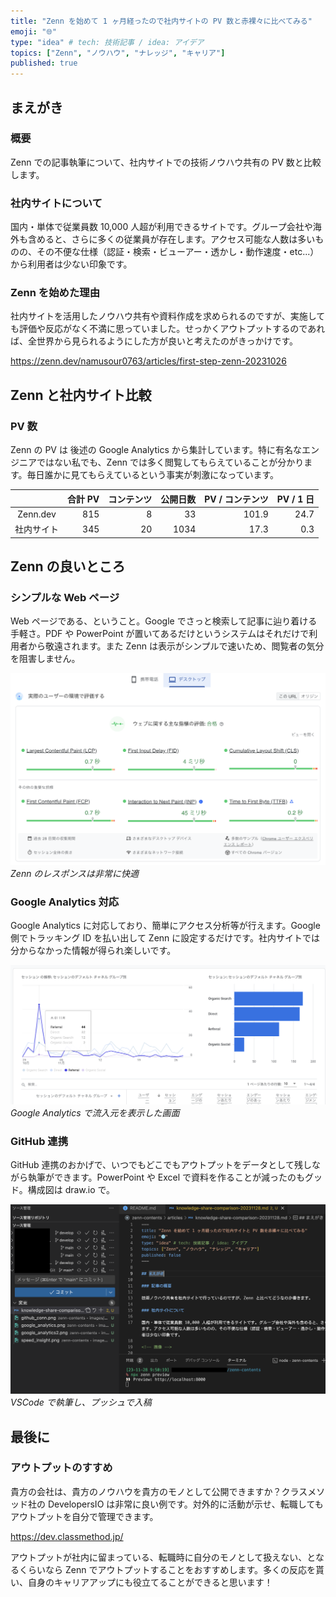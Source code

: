 ```yaml
---
title: "Zenn を始めて 1 ヶ月経ったので社内サイトの PV 数と赤裸々に比べてみる"
emoji: "🌐"
type: "idea" # tech: 技術記事 / idea: アイデア
topics: ["Zenn", "ノウハウ", "ナレッジ", "キャリア"]
published: true
---
```


## まえがき

### 概要

Zenn での記事執筆について、社内サイトでの技術ノウハウ共有の PV 数と比較します。

### 社内サイトについて

国内・単体で従業員数 10,000 人超が利用できるサイトです。グループ会社や海外も含めると、さらに多くの従業員が存在します。アクセス可能な人数は多いものの、その不便な仕様（認証・検索・ビューアー・透かし・動作速度・etc...）から利用者は少ない印象です。

### Zenn を始めた理由

社内サイトを活用したノウハウ共有や資料作成を求められるのですが、実施しても評価や反応がなく不満に思っていました。せっかくアウトプットするのであれば、全世界から見られるようにした方が良いと考えたのがきっかけです。

https://zenn.dev/namusour0763/articles/first-step-zenn-20231026

## Zenn と社内サイト比較

### PV 数

Zenn の PV は 後述の Google Analytics から集計しています。特に有名なエンジニアではない私でも、Zenn では多く閲覧してもらえていることが分かります。毎日誰かに見てもらえているという事実が刺激になっています。

|            | 合計 PV | コンテンツ | 公開日数 | PV / コンテンツ | PV / 1 日 |
| :--------: | ------: | ---------: | -------: | --------------: | --------: |
|  Zenn.dev  |     815 |          8 |       33 |           101.9 |      24.7 |
| 社内サイト |     345 |         20 |     1034 |            17.3 |       0.3 |

## Zenn の良いところ

### シンプルな Web ページ

Web ページである、ということ。Google でさっと検索して記事に辿り着ける手軽さ。PDF や PowerPoint が置いてあるだけというシステムはそれだけで利用者から敬遠されます。また Zenn は表示がシンプルで速いため、閲覧者の気分を阻害しません。

![Speed Insight](/images/knowledge-share-comparison-20231128/speed_insight.png)
*Zenn のレスポンスは非常に快適*

### Google Analytics 対応

Google Analytics に対応しており、簡単にアクセス分析等が行えます。Google 側でトラッキング ID を払い出して Zenn に設定するだけです。社内サイトでは分からなかった情報が得られ楽しいです。

![Google Analytics](/images/knowledge-share-comparison-20231128/google_analytics.png)
*Google Analytics で流入元を表示した画面*

### GitHub 連携

GitHub 連携のおかげで、いつでもどこでもアウトプットをデータとして残しながら執筆ができます。PowerPoint や Excel で資料を作ることが減ったのもグッド。構成図は draw.io で。

![GitHub](/images/knowledge-share-comparison-20231128/github_conn.png)
*VSCode で執筆し、プッシュで入稿*

## 最後に

### アウトプットのすすめ

貴方の会社は、貴方のノウハウを貴方のモノとして公開できますか？クラスメソッド社の DevelopersIO は非常に良い例です。対外的に活動が示せ、転職してもアウトプットを自分で管理できます。

https://dev.classmethod.jp/

アウトプットが社内に留まっている、転職時に自分のモノとして扱えない、となるくらいなら Zenn でアウトプットすることをおすすめします。多くの反応を貰い、自身のキャリアアップにも役立てることができると思います！
